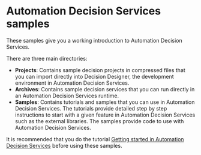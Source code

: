 # Automation Decision Services samples

These samples give you a working introduction to Automation Decision Services.

There are three main directories:

  - **Projects**: Contains sample decision projects in compressed files that you can import directly into Decision Designer, the development environment in Automation Decision Services.
  - **Archives**: Contains sample decision services that you can run directly in an Automation Decision Services runtime.
  - **Samples**: Contains tutorials and samples that you can use in Automation Decision Services. The tutorials provide
 detailed step by step instructions to start with a given feature in Automation Decision Services such as the external libraries. The samples provide code to use with Automation Decision Services.

It is recommended that you do the tutorial [Getting started in Automation Decision Services](https://www.ibm.com/support/knowledgecenter/SSYHZ8_20.0.x/com.ibm.dba.aid/gs_ddesigner_topics/dba_ddesigner_intro.html) before using these samples.
